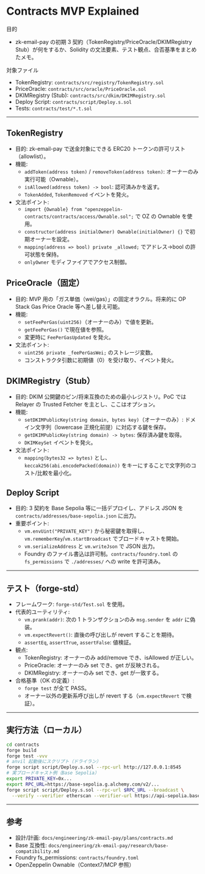 # Contracts MVP Explained

目的
- zk-email-pay の初期 3 契約（TokenRegistry/PriceOracle/DKIMRegistry Stub）が何をするか、Solidity の文法要素、テスト観点、合否基準をまとめたメモ。

対象ファイル
- TokenRegistry: `contracts/src/registry/TokenRegistry.sol`
- PriceOracle: `contracts/src/oracle/PriceOracle.sol`
- DKIMRegistry (Stub): `contracts/src/dkim/DKIMRegistry.sol`
- Deploy Script: `contracts/script/Deploy.s.sol`
- Tests: `contracts/test/*.t.sol`

---

## TokenRegistry
- 目的: zk-email-pay で送金対象にできる ERC20 トークンの許可リスト（allowlist）。
- 機能:
  - `addToken(address token)` / `removeToken(address token)`: オーナーのみ実行可能（Ownable）。
  - `isAllowed(address token) -> bool`: 認可済みかを返す。
  - `TokenAdded`, `TokenRemoved` イベントを発火。
- 文法ポイント:
  - `import {Ownable} from "openzeppelin-contracts/contracts/access/Ownable.sol";` で OZ の Ownable を使用。
  - `constructor(address initialOwner) Ownable(initialOwner) {}` で初期オーナーを設定。
  - `mapping(address => bool) private _allowed;` でアドレス→bool の許可状態を保持。
  - `onlyOwner` モディファイアでアクセス制御。

## PriceOracle（固定）
- 目的: MVP 用の「ガス単価（wei/gas）」の固定オラクル。将来的に OP Stack Gas Price Oracle 等へ差し替え可能。
- 機能:
  - `setFeePerGas(uint256)`（オーナーのみ）で値を更新。
  - `getFeePerGas()` で現在値を参照。
  - 変更時に `FeePerGasUpdated` を発火。
- 文法ポイント:
  - `uint256 private _feePerGasWei;` のストレージ変数。
  - コンストラクタ引数に初期値（0）を受け取り、イベント発火。

## DKIMRegistry（Stub）
- 目的: DKIM 公開鍵のピン/将来互換のための最小レジストリ。PoC では Relayer の Trusted Fetcher を主とし、ここはオプション。
- 機能:
  - `setDKIMPublicKey(string domain, bytes key)`（オーナーのみ）: ドメイン文字列（lowercase 正規化前提）に対応する鍵を保存。
  - `getDKIMPublicKey(string domain) -> bytes`: 保存済み鍵を取得。
  - `DKIMKeySet` イベントを発火。
- 文法ポイント:
  - `mapping(bytes32 => bytes)` とし、`keccak256(abi.encodePacked(domain))` をキーにすることで文字列のコスト/比較を最小化。

## Deploy Script
- 目的: 3 契約を Base Sepolia 等に一括デプロイし、アドレス JSON を `contracts/addresses/base-sepolia.json` に出力。
- 重要ポイント:
  - `vm.envUint("PRIVATE_KEY")` から秘密鍵を取得し、`vm.rememberKey`/`vm.startBroadcast` でブロードキャストを開始。
  - `vm.serializeAddress` と `vm.writeJson` で JSON 出力。
  - Foundry のファイル書込は許可制。`contracts/foundry.toml` の `fs_permissions` で `./addresses/` への write を許可済み。

---

## テスト（forge-std）
- フレームワーク: `forge-std/Test.sol` を使用。
- 代表的ユーティリティ:
  - `vm.prank(addr)`: 次の 1 トランザクションのみ `msg.sender` を `addr` に偽装。
  - `vm.expectRevert()`: 直後の呼び出しが revert することを期待。
  - `assertEq`, `assertTrue`, `assertFalse`: 値検証。
- 観点:
  - TokenRegistry: オーナーのみ add/remove でき、isAllowed が正しい。
  - PriceOracle: オーナーのみ set でき、get が反映される。
  - DKIMRegistry: オーナーのみ set でき、get が一致する。
- 合格基準（OK の定義）:
  - `forge test` が全て PASS。
  - オーナー以外の更新系呼び出しが revert する（`vm.expectRevert` で検証）。

---

## 実行方法（ローカル）
```sh
cd contracts
forge build
forge test -vvv
# anvil 起動後にスクリプト（ドライラン）
forge script script/Deploy.s.sol --rpc-url http://127.0.0.1:8545
# 実ブロードキャスト例（Base Sepolia）
export PRIVATE_KEY=0x...
export RPC_URL=https://base-sepolia.g.alchemy.com/v2/...
forge script script/Deploy.s.sol --rpc-url $RPC_URL --broadcast \
  --verify --verifier etherscan --verifier-url https://api-sepolia.basescan.org/api
```

---

## 参考
- 設計/計画: `docs/engineering/zk-email-pay/plans/contracts.md`
- Base 互換性: `docs/engineering/zk-email-pay/research/base-compatibility.md`
- Foundry fs_permissions: `contracts/foundry.toml`
- OpenZeppelin Ownable（Context7/MCP 参照）
